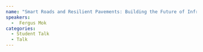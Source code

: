 ```yaml
---
name: "Smart Roads and Resilient Pavements: Building the Future of Infrastructure - Fergus Mok"
speakers:
  -  Fergus Mok
categories:
  - Student Talk
  - Talk
---
```


